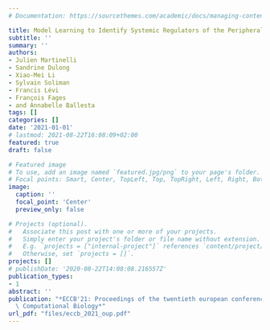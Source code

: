 ```yaml
---
# Documentation: https://sourcethemes.com/academic/docs/managing-content/

title: Model Learning to Identify Systemic Regulators of the Peripheral Circadian Clock
subtitle: ''
summary: ''
authors:
- Julien Martinelli
- Sandrine Dulong
- Xiao-Mei Li
- Sylvain Soliman
- Francis Lévi
- François Fages
- and Annabelle Ballesta
tags: []
categories: []
date: '2021-01-01'
# lastmod: 2021-08-22T16:08:09+02:00
featured: true
draft: false

# Featured image
# To use, add an image named `featured.jpg/png` to your page's folder.
# Focal points: Smart, Center, TopLeft, Top, TopRight, Left, Right, BottomLeft, Bottom, BottomRight.
image:
  caption: ''
  focal_point: 'Center'
  preview_only: false

# Projects (optional).
#   Associate this post with one or more of your projects.
#   Simply enter your project's folder or file name without extension.
#   E.g. `projects = ["internal-project"]` references `content/project/deep-learning/index.md`.
#   Otherwise, set `projects = []`.
projects: []
# publishDate: '2020-08-22T14:08:08.216557Z'
publication_types:
- 1
abstract: ''
publication: "*ECCB'21: Proceedings of the twentieth european conference on\
  \ Computational Biology*"
url_pdf: "files/eccb_2021_oup.pdf"
---
```

